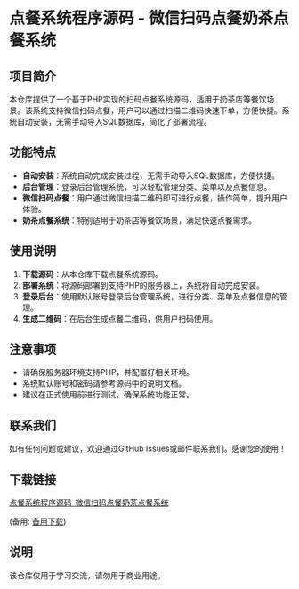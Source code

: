 # 点餐系统程序源码 - 微信扫码点餐奶茶点餐系统

## 项目简介

本仓库提供了一个基于PHP实现的扫码点餐系统源码，适用于奶茶店等餐饮场景。该系统支持微信扫码点餐，用户可以通过扫描二维码快速下单，方便快捷。系统自动安装，无需手动导入SQL数据库，简化了部署流程。

## 功能特点

- **自动安装**：系统自动完成安装过程，无需手动导入SQL数据库，方便快捷。
- **后台管理**：登录后台管理系统，可以轻松管理分类、菜单以及点餐信息。
- **微信扫码点餐**：用户通过微信扫描二维码即可进行点餐，操作简单，提升用户体验。
- **奶茶点餐系统**：特别适用于奶茶店等餐饮场景，满足快速点餐需求。

## 使用说明

1. **下载源码**：从本仓库下载点餐系统源码。
2. **部署系统**：将源码部署到支持PHP的服务器上，系统将自动完成安装。
3. **登录后台**：使用默认账号登录后台管理系统，进行分类、菜单及点餐信息的管理。
4. **生成二维码**：在后台生成点餐二维码，供用户扫码使用。

## 注意事项

- 请确保服务器环境支持PHP，并配置好相关环境。
- 系统默认账号和密码请参考源码中的说明文档。
- 建议在正式使用前进行测试，确保系统功能正常。

## 联系我们

如有任何问题或建议，欢迎通过GitHub Issues或邮件联系我们。感谢您的使用！

## 下载链接
[点餐系统程序源码-微信扫码点餐奶茶点餐系统](https://pan.quark.cn/s/345fe84168df) 

(备用: [备用下载](https://pan.baidu.com/s/1dMXYkzj4LjmpGf_j1kG4LA?pwd=1234))

## 说明

该仓库仅用于学习交流，请勿用于商业用途。
